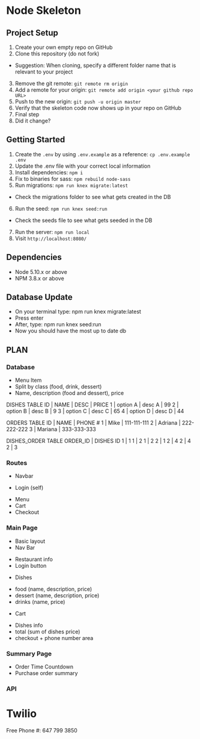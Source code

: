 # Node Skeleton

## Project Setup

1. Create your own empty repo on GitHub
2. Clone this repository (do not fork)
  - Suggestion: When cloning, specify a different folder name that is relevant to your project
3. Remove the git remote: `git remote rm origin`
4. Add a remote for your origin: `git remote add origin <your github repo URL>`
5. Push to the new origin: `git push -u origin master`
6. Verify that the skeleton code now shows up in your repo on GitHub
7. Final step
8. Did it change?


## Getting Started

1. Create the `.env` by using `.env.example` as a reference: `cp .env.example .env`
2. Update the .env file with your correct local information
3. Install dependencies: `npm i`
4. Fix to binaries for sass: `npm rebuild node-sass`
5. Run migrations: `npm run knex migrate:latest`
  - Check the migrations folder to see what gets created in the DB
6. Run the seed: `npm run knex seed:run`
  - Check the seeds file to see what gets seeded in the DB
7. Run the server: `npm run local`
8. Visit `http://localhost:8080/`

## Dependencies

- Node 5.10.x or above
- NPM 3.8.x or above

## Database Update

- On your terminal type: npm run knex migrate:latest
- Press enter
- After, type: npm run knex seed:run
- Now you should have the most up to date db


## PLAN

### Database

- Menu Item
- Split by class (food, drink, dessert)
- Name, description (food and dessert), price

DISHES TABLE
ID | NAME     | DESC   |  PRICE
1  | option A | desc A | 99
2  | option B | desc B | 9
3  | option C | desc C | 65
4  | option D | desc D | 44

ORDERS TABLE
ID | NAME     | PHONE #
1  | Mike     | 111-111-111
2  | Adriana  | 222-222-222
3  | Mariana  | 333-333-333

DISHES_ORDER TABLE
ORDER_ID | DISHES ID
   1     |    1
   1     |    2
   1     |    2
   2     |    1
   2     |    4
   2     |    4
   2     |    3


### Routes

- Navbar
* Login (self)

- Menu
- Cart
- Checkout

### Main Page

- Basic layout
- Nav Bar
* Restaurant info
* Login button
- Dishes
* food (name, description, price)
* dessert (name, description, price)
* drinks (name, price)

- Cart
* Dishes info
* total (sum of dishes price)
* checkout + phone number area

### Summary Page

- Order Time Countdown 
- Purchase order summary

### API

# Twilio

Free Phone #: 647 799 3850


